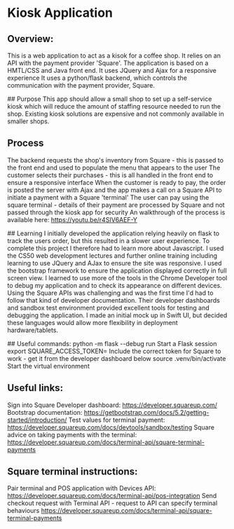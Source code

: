
# Kiosk Application


## Overview:
This is a web application to act as a kisok for a coffee shop. 
It relies on an API with the payment provider 'Square'.
The application is based on a HMTL/CSS and Java front end. It uses JQuery and Ajax for a responsive experience
It uses a python/flask backend, which controls the communication with the payment provider, Square.

## Purpose
This app should allow a small shop to set up a self-service kiosk which will reduce the amount of staffing resource needed to run the shop.
Existing kiosk solutions are expensive and not commonly available in smaller shops. 

## Process
The backend requests the shop's inventory from Square - this is passed to the front end and used to populate the menu that appears to the user
The customer selects their purchases - this is all handled in the front end to ensure a responsive interface
When the customer is ready to pay, the order is posted the server with Ajax and the app makes a call on a Square API to initiate a payment with a Square 'terminal'
The user can pay using the square terminal - details of their payment are processed by Square and not passed through the kiosk app for security
An walkthrough of the process is available here: https://youtu.be/r4SIV6AEF-Y

## Learning
I initially developed the application relying heavily on flask to track the users order, but this resulted in a slower user experience. 
To complete this project I therefore had to learn more about Javascript. I used the CS50 web development lectures and further online training including learning to use JQuery and AJax to ensure the site was responsive.
I used the bootstrap framework to ensure the application displayed correctly in full screen view.
I learned to use more of the tools in the Chrome Developer tool to debug my application and to check its appearance on different devices. 
Using the Square APIs was challenging and was the first time I'd had to follow that kind of developer documentation. Their developer dashboards and 
sandbox test environment provided excellent tools for testing and debugging the application. 
I made an initial mock up in Swift UI, but decided these languages would allow more flexibility in deployment hardware/tablets. 

## Useful commands:
python -m flask --debug run             Start a Flask session
export SQUARE_ACCESS_TOKEN=     Include the correct token for Square to work - get it from the developer dashboard below
source .venv/bin/activate       Start the virtual environment

## Useful links:
Sign into Square Developer dashboard: https://developer.squareup.com/
Bootstrap documentation: https://getbootstrap.com/docs/5.2/getting-started/introduction/
Test values for terminal payment: https://developer.squareup.com/docs/devtools/sandbox/testing 
Square advice on taking payments with the terminal: https://developer.squareup.com/docs/terminal-api/square-terminal-payments

## Square terminal instructions:
Pair terminal and POS application with Devices API: https://developer.squareup.com/docs/terminal-api/pos-integration
Send checkout request with Terminal API - request to API can specify terminal behaviours 
https://developer.squareup.com/docs/terminal-api/square-terminal-payments


